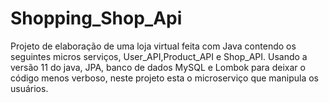 # Shopping_Shop_Api
Projeto de elaboração de uma loja virtual feita com Java contendo os seguintes micros serviços, User_API,Product_API e Shop_API. Usando a versão 11 do java, JPA,  banco de dados MySQL e Lombok para deixar o código menos verboso, neste projeto esta o microserviço que manipula os usuários.
